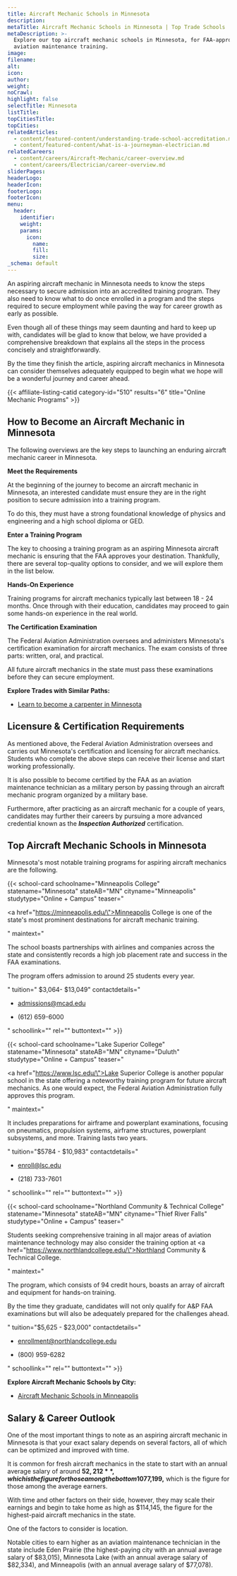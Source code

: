 ```yaml
---
title: Aircraft Mechanic Schools in Minnesota
description:
metaTitle: Aircraft Mechanic Schools in Minnesota | Top Trade Schools
metaDescription: >-
  Explore our top aircraft mechanic schools in Minnesota, for FAA-approved
  aviation maintenance training.
image:
filename:
alt:
icon:
author:
weight:
noCrawl:
highlight: false
selectTitle: Minnesota
listTitle:
topCitiesTitle:
topCities:
relatedArticles:
  - content/featured-content/understanding-trade-school-accreditation.md
  - content/featured-content/what-is-a-journeyman-electrician.md
relatedCareers:
  - content/careers/Aircraft-Mechanic/career-overview.md
  - content/careers/Electrician/career-overview.md
sliderPages:
headerLogo:
headerIcon:
footerLogo:
footerIcon:
menu:
  header:
    identifier:
    weight:
    params:
      icon:
        name:
        fill:
        size:
_schema: default
---
```

An aspiring aircraft mechanic in Minnesota needs to know the steps necessary to secure admission into an accredited training program. They also need to know what to do once enrolled in a program and the steps required to secure employment while paving the way for career growth as early as possible.

Even though all of these things may seem daunting and hard to keep up with, candidates will be glad to know that below, we have provided a comprehensive breakdown that explains all the steps in the process concisely and straightforwardly.

By the time they finish the article, aspiring aircraft mechanics in Minnesota can consider themselves adequately equipped to begin what we hope will be a wonderful journey and career ahead.

{{< affiliate-listing-catid category-id="510" results="6" title="Online Mechanic Programs" >}}

## **How to Become an Aircraft Mechanic in Minnesota**

The following overviews are the key steps to launching an enduring aircraft mechanic career in Minnesota.

**Meet the Requirements**

At the beginning of the journey to become an aircraft mechanic in Minnesota, an interested candidate must ensure they are in the right position to secure admission into a training program.

To do this, they must have a strong foundational knowledge of physics and engineering and a high school diploma or GED.

**Enter a Training Program**

The key to choosing a training program as an aspiring Minnesota aircraft mechanic is ensuring that the FAA approves your destination. Thankfully, there are several top-quality options to consider, and we will explore them in the list below.

**Hands-On Experience**

Training programs for aircraft mechanics typically last between 18 - 24 months. Once through with their education, candidates may proceed to gain some hands-on experience in the real world.

**The Certification Examination**

The Federal Aviation Administration oversees and administers Minnesota's certification examination for aircraft mechanics. The exam consists of three parts: written, oral, and practical.

All future aircraft mechanics in the state must pass these examinations before they can secure employment.

**Explore Trades with Similar Paths:**

* [Learn to become a carpenter in Minnesota](https://toptradeschools.com/near-you/carpenter/minnesota/)

## **Licensure & Certification Requirements**

As mentioned above, the Federal Aviation Administration oversees and carries out Minnesota's certification and licensing for aircraft mechanics. Students who complete the above steps can receive their license and start working professionally.

It is also possible to become certified by the FAA as an aviation maintenance technician as a military person by passing through an aircraft mechanic program organized by a military base.

Furthermore, after practicing as an aircraft mechanic for a couple of years, candidates may further their careers by pursuing a more advanced credential known as the ***Inspection Authorized*** certification.

## **Top Aircraft Mechanic Schools in Minnesota**

Minnesota's most notable training programs for aspiring aircraft mechanics are the following.

{{< school-card schoolname="Minneapolis College" statename="Minnesota" stateAB="MN" cityname="Minneapolis" studytype="Online + Campus" teaser="<p><a href=\"https://minneapolis.edu/\">Minneapolis College</a> is one of the state's most prominent destinations for aircraft mechanic training.</p>" maintext="<p>The school boasts partnerships with airlines and companies across the state and consistently records a high job placement rate and success in the FAA examinations.</p><p>The program offers admission to around 25 students every year.</p>" tuition=" $3,064- $13,049" contactdetails="<ul><li><p>admissions@mcad.edu</p></li><li><p>(612) 659-6000</p><p></p></li></ul>" schoollink="" rel="" buttontext="" >}}

{{< school-card schoolname="Lake Superior College" statename="Minnesota" stateAB="MN" cityname="Duluth" studytype="Online + Campus" teaser="<p><a href=\"https://www.lsc.edu/\">Lake Superior College</a> is another popular school in the state offering a noteworthy training program for future aircraft mechanics. As one would expect, the Federal Aviation Administration fully approves this program.</p>" maintext="<p>It includes preparations for airframe and powerplant examinations, focusing on pneumatics, propulsion systems, airframe structures, powerplant subsystems, and more. Training lasts two years.</p>" tuition="$5784 - $10,983" contactdetails="<ul><li><p>enroll@lsc.edu</p></li><li><p>(218) 733-7601</p><p></p></li></ul>" schoollink="" rel="" buttontext="" >}}

{{< school-card schoolname="Northland Community & Technical College" statename="Minnesota" stateAB="MN" cityname="Thief River Falls" studytype="Online + Campus" teaser="<p>Students seeking comprehensive training in all major areas of aviation maintenance technology may also consider the training option at <a href=\"https://www.northlandcollege.edu/\">Northland Community &amp; Technical College</a>.</p>" maintext="<p>The program, which consists of 94 credit hours, boasts an array of aircraft and equipment for hands-on training.</p><p>By the time they graduate, candidates will not only qualify for A&amp;P FAA examinations but will also be adequately prepared for the challenges ahead.</p>" tuition="$5,625  - $23,000" contactdetails="<ul><li><p>enrollment@northlandcollege.edu</p></li><li><p>(800) 959-6282</p><p></p></li></ul>" schoollink="" rel="" buttontext="" >}}

**Explore Aircraft Mechanic Schools by City:**

* [Aircraft Mechanic Schools in Minneapolis](https://toptradeschools.com/near-you/aircraft-mechanic/minnesota/minneapolis)

## **Salary & Career Outlook**

One of the most important things to note as an aspiring aircraft mechanic in Minnesota is that your exact salary depends on several factors, all of which can be optimized and improved with time.

It is common for fresh aircraft mechanics in the state to start with an annual average salary of around **$52,212**, which is the figure for those among the bottom 10%, or an annual average salary of around **$77,199,** which is the figure for those among the average earners.

With time and other factors on their side, however, they may scale their earnings and begin to take home as high as $114,145, the figure for the highest-paid aircraft mechanics in the state.

One of the factors to consider is location.

Notable cities to earn higher as an aviation maintenance technician in the state include Eden Prairie (the highest-paying city with an annual average salary of $83,015), Minnesota Lake (with an annual average salary of $82,334), and Minneapolis (with an annual average salary of $77,078).